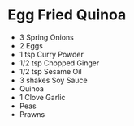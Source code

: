 # Egg Fried Quinoa

- 3 Spring Onions
- 2 Eggs
- 1 tsp Curry Powder
- 1/2 tsp Chopped Ginger
- 1/2 tsp Sesame Oil
- 3 shakes Soy Sauce
- Quinoa
- 1 Clove Garlic
- Peas
- Prawns
